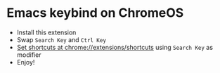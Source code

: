 # Emacs keybind on ChromeOS

* Install this extension
* Swap `Search Key` and `Ctrl Key`
* [Set shortcuts at chrome://extensions/shortcuts](chrome://extensions/shortcuts) using `Search Key` as modifier
* Enjoy!